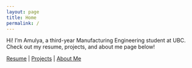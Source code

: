 ```yaml
---
layout: page
title: Home
permalink: /
---
```


Hi! I’m Amulya, a third-year Manufacturing Engineering student at UBC.  
Check out my resume, projects, and about me page below!

[Resume](/resume/) | [Projects](/projects/) | [About Me](/about/)
